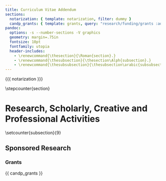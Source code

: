 ```yaml
---
title: Curriculum Vitae Addendum
sections:
  notarization: { template: notarization, filter: dummy }
  candp_grants: { template: grants, query: "research/funding/grants :addendum" }
pandoc:
  options: -s --number-sections -V graphics
  geometry: margin=.75in
  fontsize: 10pt
  fontfamily: utopia
  header-includes:
    - \renewcommand{\thesection}{\Roman{section}.}
    - \renewcommand{\thesubsection}{\thesection\Alph{subsection}.}
    - \renewcommand{\thesubsubsection}{\thesubsection\arabic{subsubsection}.}
---
```


{{{ notarization }}}

\stepcounter{section}

# Research, Scholarly, Creative and Professional Activities #

\setcounter{subsection}{9}

## Sponsored Research ##

### Grants ###

{{ candp_grants }}
